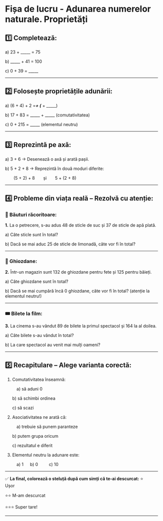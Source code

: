 # Fișa de lucru -  Adunarea numerelor naturale. Proprietăți

## 1️⃣ Completează:

a) 23 + _____ = 75

b) _____ + 41 = 100

c) 0 + 39 = _____

---

## 2️⃣ Folosește proprietățile adunării:

a) (6 + 4) + 2 =_____+ (_____ + _____)

b) 17 + 83 = _____ + _____ (comutativitatea)

c) 0 + 215 = _____ (elementul neutru)

---

## 3️⃣ Reprezintă pe axă:

a) 3 + 6 → Desenează o axă și arată pașii.

b) 5 + 2 + 8 → Reprezintă în două moduri diferite:

  (5 + 2) + 8  și  5 + (2 + 8)

---

## 4️⃣ Probleme din viața reală – Rezolvă cu atenție:

### 🧃 Băuturi răcoritoare:

**1.** La o petrecere, s-au adus 48 de sticle de suc și 37 de sticle de apă plată.

a) Câte sticle sunt în total?

b) Dacă se mai aduc 25 de sticle de limonadă, câte vor fi în total?

---

### 🎒 Ghiozdane:

**2.** Într-un magazin sunt 132 de ghiozdane pentru fete și 125 pentru băieți.

a) Câte ghiozdane sunt în total?

b) Dacă se mai cumpără încă 0 ghiozdane, câte vor fi în total? (atenție la elementul neutru!)

---

### 🎟️ Bilete la film:

**3.** La cinema s-au vândut 89 de bilete la primul spectacol și 164 la al doilea.

a) Câte bilete s-au vândut în total?

b) La care spectacol au venit mai mulți oameni?

---

## 5️⃣ Recapitulare – Alege varianta corectă:

1. Comutativitatea înseamnă:

    a) să aduni 0
   
   b) să schimbi ordinea
   
   c) să scazi

2. Asociativitatea ne arată că:

    a) trebuie să punem paranteze
    
    b) putem grupa oricum
    
    c) rezultatul e diferit

3. Elementul neutru la adunare este:

    a) 1
    
    b) 0 
    
    c) 10

---

✅ **La final, colorează o steluță după cum simți că te-ai descurcat:**
⭐ Ușor  

⭐⭐ M-am descurcat  

⭐⭐⭐ Super tare!

---
